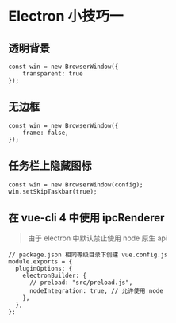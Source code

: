 # Electron 小技巧一
## 透明背景

```
const win = new BrowserWindow({
    transparent: true
});
```


## 无边框

```
const win = new BrowserWindow({
    frame: false,
});

```

## 任务栏上隐藏图标

```
const win = new BrowserWindow(config);
win.setSkipTaskbar(true);
```

## 在 vue-cli 4 中使用 ipcRenderer
> 由于 electron 中默认禁止使用 node 原生 api

```
// package.json 相同等级目录下创建 vue.config.js
module.exports = {
  pluginOptions: {
    electronBuilder: {
      // preload: "src/preload.js",
      nodeIntegration: true, // 允许使用 node
    },
  },
};

```